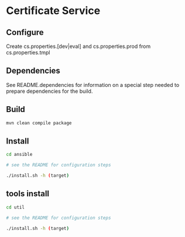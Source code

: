 # Certificate Service

## Configure

Create cs.properties.[dev|eval] and cs.properties.prod  from cs.properties.tmpl

## Dependencies

See README.dependencies for information on a special step needed to prepare dependencies for the build.

## Build

```bash
mvn clean compile package
```

## Install

```bash
cd ansible

# see the README for configuration steps

./install.sh -h (target)
```

## tools install

```bash
cd util

# see the README for configuration steps

./install.sh -h (target)
```
